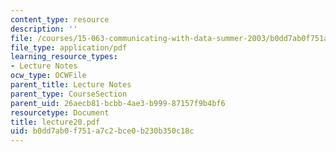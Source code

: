 ```yaml
---
content_type: resource
description: ''
file: /courses/15-063-communicating-with-data-summer-2003/b0dd7ab0f751a7c2bce0b230b350c18c_lecture20.pdf
file_type: application/pdf
learning_resource_types:
- Lecture Notes
ocw_type: OCWFile
parent_title: Lecture Notes
parent_type: CourseSection
parent_uid: 26aecb81-bcbb-4ae3-b999-87157f9b4bf6
resourcetype: Document
title: lecture20.pdf
uid: b0dd7ab0-f751-a7c2-bce0-b230b350c18c
---
```


